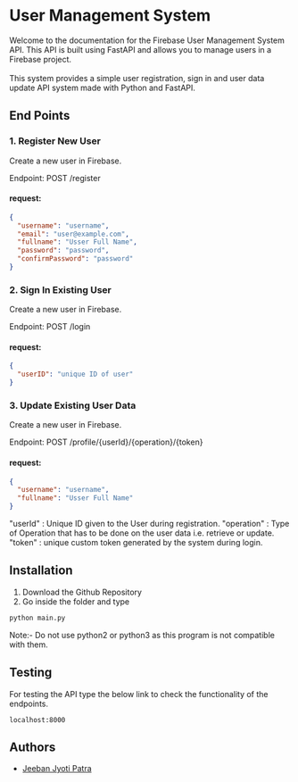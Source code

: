 
# User Management System

Welcome to the documentation for the Firebase User Management System API. This API is built using FastAPI and allows you to manage users in a Firebase project.\
\
This system provides a simple user registration, sign in and user data update API system made with Python and FastAPI.

## End Points

### 1. Register New  User
Create a new user in Firebase.

Endpoint: POST /register

#### request:
```json
{
  "username": "username",
  "email": "user@example.com",
  "fullname": "Usser Full Name",
  "password": "password",
  "confirmPassword": "password"
}

```

### 2. Sign In Existing User
Create a new user in Firebase.

Endpoint: POST /login

#### request:
```json
{
  "userID": "unique ID of user"
}

```

### 3. Update Existing User Data
Create a new user in Firebase.

Endpoint: POST /profile/{userId}/{operation}/{token}

#### request:
```json
{
  "username": "username",
  "fullname": "Usser Full Name"
}

```
"userId" : Unique ID given to the User during registration.
"operation" : Type of Operation that has to be done on the user data i.e. retrieve or update.\
"token" : unique custom token generated by the system during login.

## Installation
1. Download the Github Repository
2. Go inside the folder and type
```bash
python main.py
```
Note:- Do not use python2 or python3 as this program is not compatible with them.

## Testing
For testing the API type the below link to check the functionality of the endpoints.
```
localhost:8000
```


## Authors

- [Jeeban Jyoti Patra](https://github.com/jeeban-jyoti)

